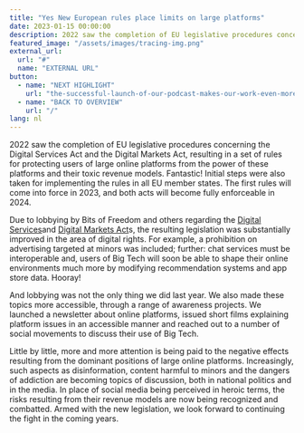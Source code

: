 ```yaml
---
title: "Yes New European rules place limits on large platforms"
date: 2023-01-15 00:00:00
description: 2022 saw the completion of EU legislative procedures concerning the Digital Services Act and the Digital Markets Act, resulting in a set of rules for protecting users of large online platforms from the power of these platforms and their toxic revenue models.
featured_image: "/assets/images/tracing-img.png"
external_url:
  url: "#"
  name: "EXTERNAL URL"
button:
  - name: "NEXT HIGHLIGHT"
    url: "the-successful-launch-of-our-podcast-makes-our-work-even-more-accessible"
  - name: "BACK TO OVERVIEW"
    url: "/"
lang: nl
---
```


2022 saw the completion of EU legislative procedures concerning the Digital Services Act and the Digital Markets Act, resulting in a set of rules for protecting users of large online platforms from the power of these platforms and their toxic revenue models. Fantastic! Initial steps were also taken for implementing the rules in all EU member states. The
first rules will come into force in 2023, and both acts will become fully enforceable in 2024.

Due to lobbying by Bits of Freedom and others regarding the [Digital Services](https://www.bitsoffreedom.nl/2022/09/27/8-nieuwe-regels-die-jou-beter-gaan-beschermen-tegen-online-platformen/)and [Digital Markets Act](https://www.bitsoffreedom.nl/2022/11/10/7-nieuwe-regels-die-de-marktmacht-van-grote-platformen-moeten-tegen-gaan/)s, the resulting legislation was substantially improved in the area of digital rights. For example, a prohibition on advertising targeted at
minors was included; further: chat services must be interoperable and, users of Big Tech will soon be able to shape their online environments much more by modifying recommendation systems and app store data. Hooray!

And lobbying was not the only thing we did last year. We also made these topics more accessible, through a range of awareness projects. We launched a newsletter about online platforms, issued short films explaining platform issues in an accessible manner and reached out to a number of social movements to discuss their use of Big Tech.

Little by little, more and more attention is being paid to the negative effects resulting from the dominant positions of large online platforms. Increasingly, such aspects as disinformation, content harmful to minors and the dangers of addiction are becoming topics of discussion, both in national politics and in the media. In place of social media being perceived in heroic terms, the risks resulting from their revenue models are now being recognized and combatted. Armed with the new legislation, we look forward to continuing the fight in the coming years.